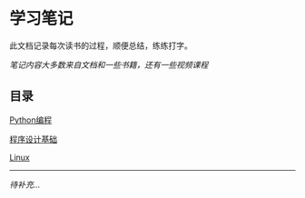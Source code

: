 # 学习笔记

此文档记录每次读书的过程，顺便总结，练练打字。

*笔记内容大多数来自文档和一些书籍，还有一些视频课程*

## 目录



[Python编程](https://github.com/xth0331/Notes/tree/master/Notes/%E7%AC%94%E8%AE%B0/Python%E7%BC%96%E7%A8%8B/%E7%B3%BB%E7%BB%9F%E7%BC%96%E7%A8%8B/%E7%B3%BB%E7%BB%9F%E5%B7%A5%E5%85%B7)



[程序设计基础](https://github.com/xth0331/Notes/tree/master/Notes/%E7%AC%94%E8%AE%B0/%E7%A8%8B%E5%BA%8F%E8%AE%BE%E8%AE%A1)

[Linux](https://github.com/xth0331/Notes/tree/master/Notes/笔记/Linux)

--------------------



*待补充...*

